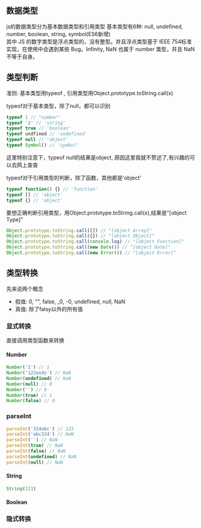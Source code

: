 ## 数据类型
js的数据类型分为基本数据类型和引用类型
基本类型有6种: null, undefined, number, boolean, string, symbol(ES6新增)  
其中 JS 的数字类型是浮点类型的，没有整型。并且浮点类型基于 IEEE 754标准实现，在使用中会遇到某些 Bug。Infinity, NaN 也属于 number 类型，并且 NaN 不等于自身。
## 类型判断
准则: 基本类型用typeof , 引用类型用Object.prototype.toString.call(x)


typeof对于基本类型，除了null，都可以识别
```javascript
typeof 1 // "number"
typeof '2' // 'string'
typeof true // 'boolean'
typeof undfined // 'undefined'
typeof null // 'object'
typeof Symbol() // 'symbol'
```
这里特别注意下，typeof null的结果是object, 原因这里我就不赘述了,有兴趣的可以去网上查查

typeof对于引用类型的判断，除了函数，其他都是'object'

```javascript
typeof function() {} // 'function'
typeof [] // 'object'
typeof {} // 'object'
```
要想正确判断引用类型，用Object.prototype.toString.call(x),结果是"[object Type]"
```javascript
Object.prototype.toString.call([]) // "[object Array]"
Object.prototype.toString.call({}) // "[object Object]"
Object.prototype.toString.call(console.log) // "[object Function]"
Object.prototype.toString.call(new Date()) // "[object Date]"
Object.prototype.toString.call(new Error()) // "[object Error]"
```
## 类型转换
先来说两个概念
+ 假值: 0, "", false, _0, -0, undefined, null, NaN
+ 真值: 除了falsy以外的所有值
### 显式转换
直接调用类型函数来转换
#### Number
```javascript
Number('1') // 1
Number('123asds') // NaN
Number(undefined) // NaN
Number(null) // 0
Number('') // 0
Number(true) // 1
Number(false) // 0
```
### parseInt
```javascript
parseInt('324abc') // 123
parseInt('abc324') // NaN
parseInt('') // NaN
parseInt(true) // NaN
parseInt(false) // NaN
parseInt(undefined) // NaN
parseInt(null) // NaN
```
#### String
```javascript
String(123)
```
#### Boolean
### 隐式转换